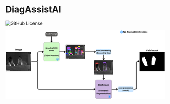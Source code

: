# DiagAssistAI
![GitHub License](https://img.shields.io/github/license/WilhelmBuitrago/DiagAssitsAI)

<p float="center">
  <img src=".asset/model_p.png?raw=true"/>
</p>
